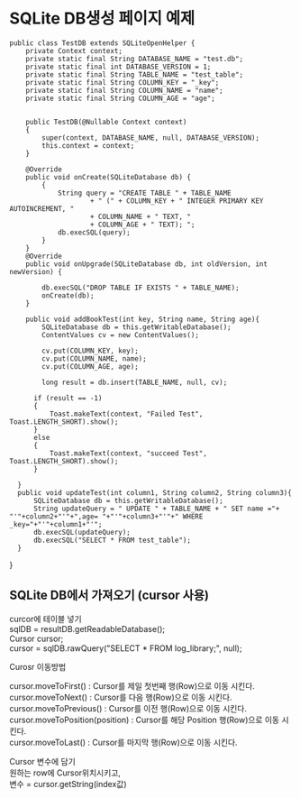# SQLite DB생성 페이지 예제   
  

    public class TestDB extends SQLiteOpenHelper {
        private Context context;
        private static final String DATABASE_NAME = "test.db";
        private static final int DATABASE_VERSION = 1;
        private static final String TABLE_NAME = "test_table";
        private static final String COLUMN_KEY = "_key";
        private static final String COLUMN_NAME = "name"; 
        private static final String COLUMN_AGE = "age";


        public TestDB(@Nullable Context context)
        {
            super(context, DATABASE_NAME, null, DATABASE_VERSION);
            this.context = context;
        }
 
        @Override
        public void onCreate(SQLiteDatabase db) {
            {
                String query = "CREATE TABLE " + TABLE_NAME
                        + " (" + COLUMN_KEY + " INTEGER PRIMARY KEY AUTOINCREMENT, "
                        + COLUMN_NAME + " TEXT, "
                        + COLUMN_AGE + " TEXT); ";
                db.execSQL(query);
            }
        }
        @Override
        public void onUpgrade(SQLiteDatabase db, int oldVersion, int newVersion) {

            db.execSQL("DROP TABLE IF EXISTS " + TABLE_NAME);
            onCreate(db);
        }

        public void addBookTest(int key, String name, String age){
            SQLiteDatabase db = this.getWritableDatabase();
            ContentValues cv = new ContentValues();

            cv.put(COLUMN_KEY, key);
            cv.put(COLUMN_NAME, name);
            cv.put(COLUMN_AGE, age);

            long result = db.insert(TABLE_NAME, null, cv);

          if (result == -1)
          {
              Toast.makeText(context, "Failed Test", Toast.LENGTH_SHORT).show();
          }
          else
          {
              Toast.makeText(context, "succeed Test", Toast.LENGTH_SHORT).show();
          }

      }
      public void updateTest(int column1, String column2, String column3){
          SQLiteDatabase db = this.getWritableDatabase();
          String updateQuery = " UPDATE " + TABLE_NAME + " SET name ="+ "'"+column2+"'"+",age= "+"'"+column3+"'"+" WHERE _key="+"'"+column1+"'";
          db.execSQL(updateQuery);
          db.execSQL("SELECT * FROM test_table");
      }
  }



## SQLite DB에서 가져오기 (cursor 사용)  

  
curcor에 테이블 넣기  
sqlDB = resultDB.getReadableDatabase();  
Cursor cursor;  
cursor = sqlDB.rawQuery("SELECT * FROM log_library;", null);  

  
Curosr 이동방법  
  
 
cursor.moveToFirst() : Cursor를 제일 첫번째 행(Row)으로 이동 시킨다.  
cursor.moveToNext() : Cursor를 다음 행(Row)으로 이동 시킨다.  
cursor.moveToPrevious() : Cursor를 이전 행(Row)으로 이동 시킨다.  
cursor.moveToPosition(position) : Cursor를 해당 Position 행(Row)으로 이동 시킨다.  
cursor.moveToLast() : Cursor를 마지막 행(Row)으로 이동 시킨다.  


Cursor 변수에 담기  
원하는 row에 Cursor위치시키고,  
변수 = cursor.getString(index값)  




